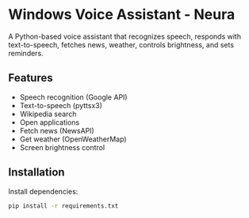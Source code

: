 # Windows Voice Assistant - Neura  
A Python-based voice assistant that recognizes speech, responds with text-to-speech, fetches news, weather, controls brightness, and sets reminders.

## Features
- Speech recognition (Google API)
- Text-to-speech (pyttsx3)
- Wikipedia search
- Open applications
- Fetch news (NewsAPI)
- Get weather (OpenWeatherMap)
- Screen brightness control

## Installation
Install dependencies:
```sh
pip install -r requirements.txt
